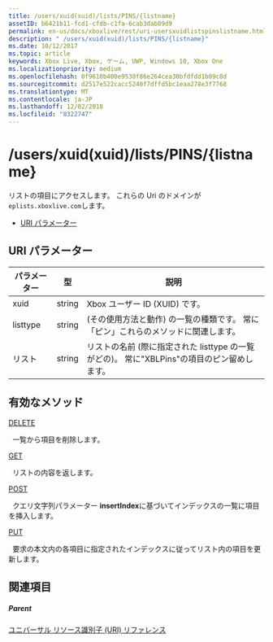 ```yaml
---
title: /users/xuid(xuid)/lists/PINS/{listname}
assetID: b6421b11-fcd1-cfdb-c1fa-6cab3dab89d9
permalink: en-us/docs/xboxlive/rest/uri-usersxuidlistspinslistname.html
description: " /users/xuid(xuid)/lists/PINS/{listname}"
ms.date: 10/12/2017
ms.topic: article
keywords: Xbox Live, Xbox, ゲーム, UWP, Windows 10, Xbox One
ms.localizationpriority: medium
ms.openlocfilehash: 0f9610b400e9530f86e264cea30bfdfdd1b09c8d
ms.sourcegitcommit: d2517e522cacc5240f7dffd5bc1eaa278e3f7768
ms.translationtype: MT
ms.contentlocale: ja-JP
ms.lasthandoff: 12/02/2018
ms.locfileid: "8322747"
---
```

# <a name="usersxuidxuidlistspinslistname"></a>/users/xuid(xuid)/lists/PINS/{listname}
リストの項目にアクセスします。 これらの Uri のドメインが`eplists.xboxlive.com`します。
 
  * [URI パラメーター](#ID4EV)
 
<a id="ID4EV"></a>

 
## <a name="uri-parameters"></a>URI パラメーター
 
| パラメーター| 型| 説明| 
| --- | --- | --- | 
| xuid| string| Xbox ユーザー ID (XUID) です。| 
| listtype| string| (その使用方法と動作) の一覧の種類です。 常に「ピン」これらのメソッドに関連します。| 
| リスト| string| リストの名前 (際に指定された listtype の一覧がどの)。 常に"XBLPins"の項目のピン留めします。| 
  
<a id="ID4EGC"></a>

 
## <a name="valid-methods"></a>有効なメソッド

[DELETE](uri-usersxuidlistspinslistnamedelete.md)

&nbsp;&nbsp;一覧から項目を削除します。

[GET](uri-usersxuidlistspinslistnameget.md)

&nbsp;&nbsp;リストの内容を返します。

[POST](uri-usersxuidlistspinslistnamepost.md)

&nbsp;&nbsp;クエリ文字列パラメーター **insertIndex**に基づいてインデックスの一覧に項目を挿入します。

[PUT](uri-usersxuidlistspinslistnameput.md)

&nbsp;&nbsp;要求の本文内の各項目に指定されたインデックスに従ってリスト内の項目を更新します。
 
<a id="ID4EZC"></a>

 
## <a name="see-also"></a>関連項目
 
<a id="ID4E2C"></a>

 
##### <a name="parent"></a>Parent 

[ユニバーサル リソース識別子 (URI) リファレンス](../atoc-xboxlivews-reference-uris.md)

   
